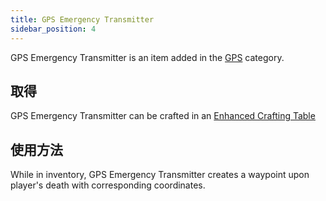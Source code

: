 ```yaml
---
title: GPS Emergency Transmitter
sidebar_position: 4
---
```


GPS Emergency Transmitter is an item added in the [GPS](GPS) category.

## 取得

GPS Emergency Transmitter can be crafted in an [Enhanced Crafting Table](Enhanced-Crafting-Table)

## 使用方法

While in inventory, GPS Emergency Transmitter creates a waypoint upon player's death with corresponding coordinates.
